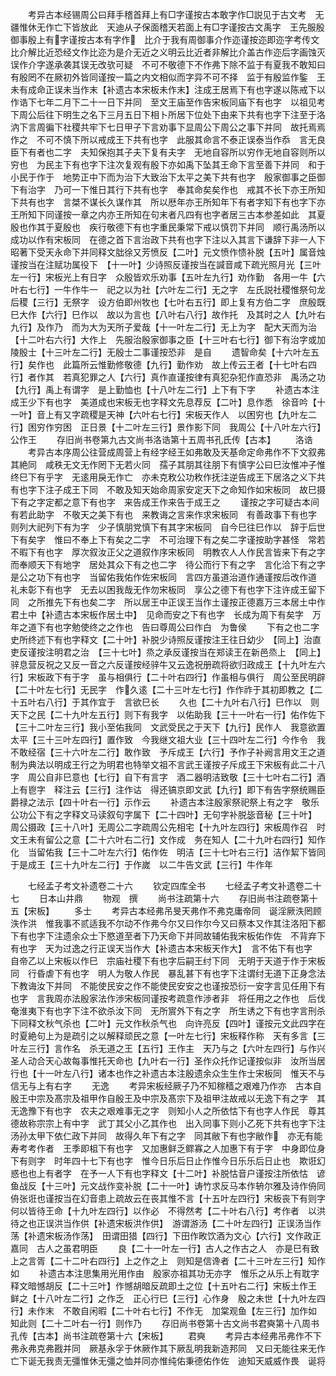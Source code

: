 <!-- { "loadSidebar": true } -->
　　考异古本经锡周公曰拜手稽首拜上有□字谨按古本敢字作□説见于古文考　无疆惟休无作亡下皆放此　天迪从子保面稽天若面上有□字谨按古文禹字　王先服殷御事殷上有字谨按古本有字作　比介于我有周御事介作迩谨按迩即迩字考传文比介解比近恐经文作比迩为是介无近之义明云比近者非解比介盖古作迩后字画蚀灭误作介字遂承袭其误无改欤可疑　不可不敬德下不作弗下除不监于有夏我不敢知曰有殷罔不在厥初外皆同谨按一篇之内文相似而字异不可不择　监于有殷监作鍳　王未有成命正误未当作末【补遗古本宋板未作末】注成王居焉下有也字遂以陈戒下以作诰下七年二月下二十一日下并同　至文王庙至作告宋板同庙下有也字　以祖见考下周公后往下明生之名下三月五日下相卜所居下位处下由来下共有也字下注至于洛汭下言周徧下社稷共牢下七日甲子下言劝事下显周公下周公之事下并同　故托焉焉作之　不可不慎下所以戒成王下共有也字　此服其命言不泰正误泰当作忝　言无良臣下有者也二字　夫知保抱其子夫下复有夫字　无地自容所以穷作无地自容则所以穷也　为民主下有也字下注次复观有殷下亦如禹下坠其王命下言至善下并同　和于小民于作于　地势正中下而为治下大致治下太平之美下共有也字　殷家御事之臣御下有治字　乃可一下惟日其行下共有也字　奉其命矣矣作也　戒其不长下亦王所知下共有也字　言桀不谋长久谋作其　所以厯年亦王所知年下有者字知下有也字下亦王所知下同谨按一章之内亦王所知在句末者凡四有也字者居三古本参差如此　其夏殷也作其于夏殷也　疾行敬德下有也字重民秉常下戒以慎罚下并同　顺行禹汤所以成功以作有宋板同　在德之首下言治政下共有也字下注以入其言下谦辞下非一人下昭著下受天永命下并同释文朏徐又芳愤反【二叶】元文愤作愦补脱【五叶】属音烛谨按当在注赋功属役下　【十一叶】少诗照反谨按当在諴音咸下疏光照月光【三叶左一行】宋板光上有日字　众殷皆欢乐劝事【五叶左九行】劝作勤　各用一牛【六叶右七行】一牛作牛一　祀之以为社【六叶左二行】无之字　左氏説社稷惟祭句龙后稷【三行】无祭字　设方伯即州牧也【七叶右五行】即上复有方伯二字　庶殷既巳大作【六行】巳作以　故以为言也【八叶右八行】故作托　及其时之人【九叶右九行】及作乃　而为大为天所子爱哉【十一叶左二行】无上为字　配大天而为治【十二叶右六行】大作上　先服治殷家御事之臣【十三叶右七行】御下有治字或加陵殷士【十三叶左二行】无殷士二事谨按恐非　是自
　　遗智命矣【十六叶左五行】矣作也　此篇所云惟勤修敬德【九行】勤作劝　故上传云王者【十七叶右四行】者作其　若真犯罪之人【六行】真作直谨按律有真犯杂犯作直恐非　禹汤之功【九行】禹上有谓字　是上勤恤也【十八叶左二行】上下有下字
　　补遗古本注成王少下有也字　美道成也宋板无也字释文先息荐反【二叶】息作悉　徐音吟【十一叶】音上有又字疏稷是天神【六叶右七行】宋板天作人　以困穷也【九叶左二行】困穷作穷困　正日景【十二叶左三行】景作影下同　我周公【十八叶左六行】公作王
　　存旧尚书卷第九古文尚书洛诰第十五周书孔氏传【古本】
　　洛诰
　　考异古本序周公往营成周营上有经字经王如弗敢及天基命定命弗作不下文叙弗其絶同　咸秩无文无作罔下无若火同　孺子其朋其往朋下有慎字公曰巳汝惟冲子惟终巳下有乎字　无逺用戾无作亡　亦未克敉公功敉作抚注逆告成王下居洛之义下共有也字下注子成王下同　不敢及知天始命周家安定天下之命知作如宋板同　故巳摄下有之字定都之意下有也字　来告成王作来告于成王之
　　谨按之字可疑古本间有若此助字　不敬天之美下有也　来教诲之言来作求宋板同　有善政事下有也字　则列大祀列下有为字　少子慎朋党慎下有其字宋板同　自今巳往巳作以　辞于后世下有矣字　惟曰不奉上下有矣之二字　不可治理下有之矣二字谨按助字甚怪　常若不暇下有也字　厚次叙汝正父之道叙作序宋板同　明教农人人作民言皆来下有之字　而奉顺天下有地字　居处其众下有之也二字　待公而行下有之字　言化洽下有之字　是公之功下有也字　当留佑我佑作佐宋板同　言四方虽道治道作通谨按后改作道　礼未彰下有也字　无去以困我哉无作勿宋板同　享公之德下有也字下注许成王留下同　之所推先下有也矣二字　所以居王中正误王当作土谨按正德嘉万三本居土中作君土中【补遗古本宋板作居土中】　见命而安之下有也字　长成为周下有矣字　万年之道下有也字勉使终之之作也　告曰尊周公曰作白　为鲁侯
　　下有之也二字　史所终述下有也字释文【二十叶】补脱少诗照反谨按注王往日幼少　【同上】治直吏反谨按注明君之治　【三十七叶】烝之承反谨按当在郑读王在新邑烝上　【同上】骍息营反祝之又反一音之六反谨按经骍牛又云逸祝册疏将欲归政成王【十九叶左六行】宋板政下有于字　虽与相俱行【二十叶右四行】作虽相与俱行　周公至民明辟【二十叶左七行】无民字　作久逺【二十三叶左七行】作作祚于其初即教之【二十五叶右八行】于其作宜于　言欲巳长
　　久也【二十九叶右八行】巳作以　则天下之民【二十九叶左五行】则下有我字　以佑助我【三十一叶右一行】佑作佐下【三十二叶左三行】我小至佑我同　文武受民之于天下【九行】民作人　我意欲置太平【三十三叶左四行】置作致　今我继文祖大业【三十四叶左二行】今作令　我不敢经宿【三十六叶左二行】敢作致　予斥成王【六行】予作子补阙言用文王之道制为典法以明成王行之为明君也特举文祖不言武王谨按子斥成王下宋板有此二十八字　周公自非巳意也【七行】自下有言字　酒二器明洁致敬【三十七叶右二行】酒上有鬯字　释注云【三行】注作诂　得还镐京即文武【九行】即下有告字祭统赐臣爵禄之法示【四十叶右一行】示作云
　　补遗古本注殷家祭祀祭上有之字　敬乐公功公下有之字释文马读叙句字属下【二十四叶】无句字补脱毖音秘【三十叶】　周公摄政【三十八叶】无周公二字疏周公先相宅【十九叶左四行】宋板周作召　时文王未有留公之意【二十六叶右二行】文作成　务在知人【二十九叶右四行】知作化　当留佑我【三十二叶左六行】佑作佐　明洁【三十七叶右三行】洁作絜下皆同于是成王【三十九叶左二行】于作嵗　以二牛告文武【三行】牛作年

　　七经孟子考文补遗卷二十六
　　钦定四库全书
　　七经孟子考文补遗卷二十七
　　日本山井鼎
　　物观　撰
　　尚书注疏第十六
　　存旧尚书注疏卷第十五【宋板】
　　多士
　　考异古本经弗吊旻天弗作不弗克庸帝同　诞淫厥泆罔顾泆作洪　惟我事不贰适我不尔动不作弗今尔又曰作尔今又曰蔡本又作其注洛阳下都下有也字下注遗余众士下愍道至者下乃天命下并同故辅佑我宋板佑作佐　不背弃下有也字　天为过逸之行正误天当作大【补遗古本宋板天作大】　言不佑下有也字　自帝乙以上宋板以作巳　宗庙社稷下有也字后嗣王纣下同　无明于天道于作于宋板同　行昏虐下有也字　明人为敬人作民　暴乱甚下有也字下注谓纣无道下正身念法下教诲汝下并同　不能使民安之作不能使民安安之也谨按恐衍一安字言见任用下有也字　言我周亦法殷家法作渉宋板同谨按考疏意作渉者非　将任用之之作也　后伐奄淮夷下有也字下注不欲杀汝下同　无所賔外下有之字　所生诱之下有也字言刑杀下同释文秋气杀也【二叶】元文作秋杀气也　向许亮反【四叶】谨按元文此四字在时夏絶句上为是疏引之以解释顽民之意【一叶左七行】宋板释作称　天有多言【三叶左三行】言作名　杀无道之王【五行】王作主　天乃与之【六叶左四行】与作兴　圣人动合天心故每事惟托天命也【九叶右一行】圣作众托作记谨按似非　汝所当居行也【十一叶左八行】诸本也作之补遗古本注殷遗余众生生作士宋板同　惟天不与信无与上有右字
　　无逸
　　考异宋板经厥子乃不知稼穑之艰难乃作亦　古本自殷王中宗及髙宗及祖甲作自殷王及中宗及髙宗下及祖甲注故戒以无逸下有之字　其无逸豫下有也字　农夫之艰难事无之字　则知小人之所依怙下有也字人作民　尊其德故称宗宗上有中字　武丁其父小乙其作也　出入同事下则小乙死下共有也字下注汤孙太甲下依仁政下并同　故得久年下有之字　同其敝下有也字敝作　亦无有能寿考考作者　王季即柤下有也字　又加惠鲜乏鳏寡之人加惠下有于字　中身即位身下有则字　时年四十七下有也字　惟今日乐后日止作惟今日乐乐后日止也　欺诳幻惑也也上有者字　在予一人下有也字释文【十二叶】补脱怙音户谨按注所依怙　谚鱼战反【十三叶】元文战作变补脱【二十一叶】诪竹求反马本作辀尔雅及诗作侜同侜张诳也谨按当在幻音患上疏故云在丧其惟不言【十五叶左四行】宋板丧下有则字　何以皆待王命【十九叶左四行】以作必　不得然考【二十叶右八行】考作者　以洪待之也正误洪当作供【补遗宋板洪作供】　游谓游汤【二十叶左四行】正误汤当作荡【补遗宋板汤作荡】　田谓田猎【四行】下田作畋饮酒为文心【六行】文作政正嘉同　古人之虽君明臣
　　良【二十一叶左一行】古人之作古之人　亦是巳有致上之言胥【二十二叶右四行】上之作之上　则知是信谗者【二十三叶左三行】知作如
　　补遗古本注思集用光用作由　殷家亦祖其功无亦字　惟乐之从乐上有耽字释文暗憾胡反【二十三叶】作憾胡暗反疏即土之位【十五叶右二行】宋板土作王　鲜之【十八叶左二行】之作乏　正心行巳【三行】心作身　殷之未世【十九叶左四行】未作末　不敢自闲暇【二十叶右七行】不作无　加棠观鱼【左三行】加作如　知此则【二十二叶右一行】则作乃
　　存旧尚书卷第十古文尚书君奭第十八周书孔传【古本】尚书注疏卷第十六【宋板】
　　君奭
　　考异古本经弗吊弗作不下弗永弗克弗戡并同　厥基永孚于休厥作其下厥乱明我新造邦同　又曰无能往来无作亡下诞无我责无彊惟休无彊之恤并同亦惟纯佑秉德佑作佐　迪知天威威作畏　诞将
